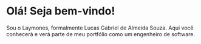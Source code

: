 # Olá! Seja bem-vindo!

Sou o Laymones, formalmente Lucas Gabriel de Almeida Souza.
Aqui você conhecerá e verá parte de meu portfólio como um engenheiro de software.
